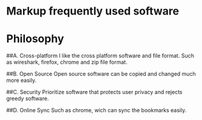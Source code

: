 # Markup frequently used software


# Philosophy

##A. Cross-platform
I like the cross platform software and file format. Such as wireshark, firefox, chrome and zip file format.


##B. Open Source
Open source software can be copied and changed much more easily.

##C. Security
Prioritize software that protects user privacy and rejects greedy software.


##D. Online Sync
Such as chrome, wich can sync the bookmarks easily.